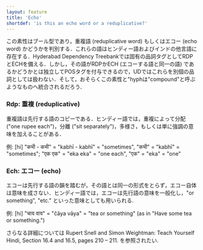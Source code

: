 ```yaml
---
layout: feature
title: 'Echo'
shortdef: 'is this an echo word or a reduplicative?'
---
```


この素性はブール型であり，重複語 (reduplicative word) もしくはエコー (echo word) かどうかを判別する．これらの語はヒンディー語およびインドの他言語に存在する．Hyderabad Dependency Treebankでは固有の品詞タグとしてRDPとECHを備える．しかし，その語がRDPかECH (エコーする語と同一の語) であるかどうかとは独立してPOSタグを付与できるので，UDではこれらを別個の品詞としては扱わない．そして，おそらくこの素性と"hyphは"compound"と呼ぶようなものへ統合されるだろう．

### Rdp: 重複 (reduplicative)

重複語は先行する語のコピーである．ヒンディー語では，重複によって分配 ("one rupee each")，分離 ("sit separately")，多様さ，もしくは単に強調の意味を加えることがある．

例: [hi] "कभी - कभी" = "kabhī - kabhī" = "sometimes", "कभी" =
"kabhī" = "sometimes"; "एक एक" = "eka eka" = "one each", "एक" = "eka"
= "one"

### Ech: エコー (echo)

エコーは先行する語の韻を踏むが，その語とは同一の形式をとらず，エコー自体は意味を成さない．ヒンディー語では，エコーは先行語の意味を一般化し，"or something", "etc." といった意味としても用いられる.

例: [hi] "चाय वाय" = "čāya vāya" = "tea or something" (as in "Have some tea or something.")

さらなる詳細については Rupert Snell and Simon Weightman: Teach Yourself Hindi, Section 16.4 and 16.5, pages 210 – 211. を参照されたい.
